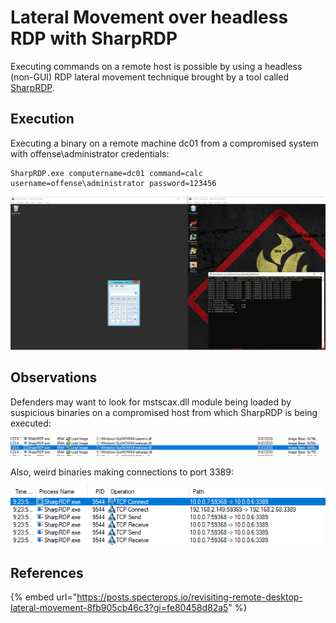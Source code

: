 # Lateral Movement over headless RDP with SharpRDP

Executing commands on a remote host is possible by using a headless \(non-GUI\) RDP lateral movement technique brought by a tool called [SharpRDP](https://posts.specterops.io/revisiting-remote-desktop-lateral-movement-8fb905cb46c3?gi=fe80458d82a5).

## Execution

Executing a binary on a remote machine dc01 from a compromised system with offense\administrator credentials:

```text
SharpRDP.exe computername=dc01 command=calc username=offense\administrator password=123456
```

![](../../.gitbook/assets/image%20%2899%29.png)

## Observations

Defenders may want to look for mstscax.dll module being loaded by suspicious binaries on a compromised host from which SharpRDP is being executed:

![](../../.gitbook/assets/image%20%28361%29.png)

Also, weird binaries making connections to port 3389:

![](../../.gitbook/assets/image%20%2830%29.png)

## References

{% embed url="https://posts.specterops.io/revisiting-remote-desktop-lateral-movement-8fb905cb46c3?gi=fe80458d82a5" %}



